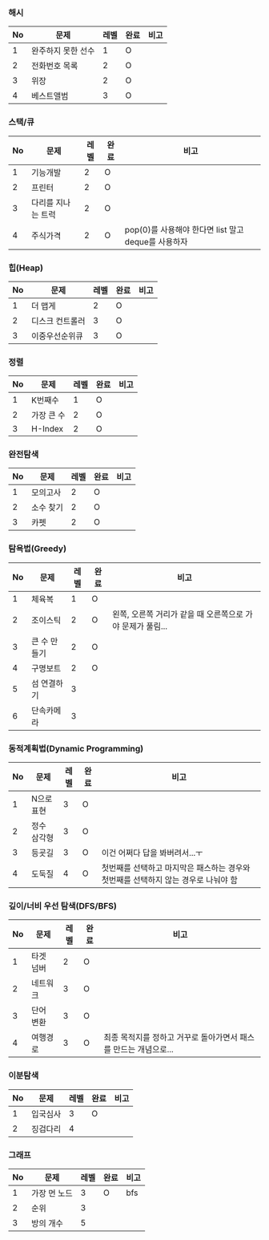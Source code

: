 ### 해시
No | 문제 | 레벨 | 완료 | 비고
---|---|---|---|---
1 | 완주하지 못한 선수 | 1 | O | 
2 | 전화번호 목록 | 2 | O |
3 | 위장 | 2 | O | 
4 | 베스트앨범 | 3 | O |

### 스택/큐
No | 문제 | 레벨 | 완료 | 비고
---|---|---|---|---
1 | 기능개발 | 2 | O | 
2 | 프린터 | 2 | O |
3 | 다리를 지나는 트럭 | 2 | O | 
4 | 주식가격 | 2 | O | pop(0)를 사용해야 한다면 list 말고 deque를 사용하자

### 힙(Heap)
No | 문제 | 레벨 | 완료 | 비고
---|---|---|---|---
1 | 더 맵게 | 2 | O | 
2 | 디스크 컨트롤러 | 3 | O |
3 | 이중우선순위큐 | 3 | O | 

### 정렬
No | 문제 | 레벨 | 완료 | 비고
---|---|---|---|---
1 | K번째수 | 1 | O | 
2 | 가장 큰 수 | 2 | O |
3 | H-Index | 2 | O | 

### 완전탐색
No | 문제 | 레벨 | 완료 | 비고
---|---|---|---|---
1 | 모의고사 | 2 | O | 
2 | 소수 찾기 | 2 | O |
3 | 카펫 | 2 | O | 

### 탐욕법(Greedy)
No | 문제 | 레벨 | 완료 | 비고
---|---|---|---|---
1 | 체육복 | 1 | O | 
2 | 조이스틱 | 2 | O | 왼쪽, 오른쪽 거리가 같을 때 오른쪽으로 가야 문제가 풀림...
3 | 큰 수 만들기 | 2 | O | 
4 | 구명보트 | 2 | O | 
5 | 섬 연결하기 | 3 |  |
6 | 단속카메라 | 3 |  | 

### 동적계획법(Dynamic Programming)
No | 문제 | 레벨 | 완료 | 비고
---|---|---|---|---
1 | N으로 표현 | 3 | O | 
2 | 정수 삼각형 | 3 | O | 
3 | 등굣길 | 3 | O | 이건 어쩌다 답을 봐버려서...ㅜ
4 | 도둑질 | 4 | O | 첫번째를 선택하고 마지막은 패스하는 경우와 첫번째를 선택하지 않는 경우로 나눠야 함

### 깊이/너비 우선 탐색(DFS/BFS)
No | 문제 | 레벨 | 완료 | 비고
---|---|---|---|---
1 | 타겟 넘버 | 2 | O | 
2 | 네트워크 | 3 | O | 
3 | 단어 변환 | 3 | O | 
4 | 여행경로 | 3 | O | 최종 목적지를 정하고 거꾸로 돌아가면서 패스를 만드는 개념으로...

### 이분탐색
No | 문제 | 레벨 | 완료 | 비고
---|---|---|---|---
1 | 입국심사 | 3 | O | 
2 | 징검다리 | 4 |  | 

### 그래프
No | 문제 | 레벨 | 완료 | 비고
---|---|---|---|---
1 | 가장 먼 노드 | 3 | O | bfs
2 | 순위 | 3 |  | 
3 | 방의 개수 | 5 |  | 